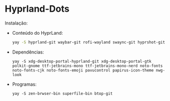 # Hyprland-Dots


Instalação:
- Conteúdo do HyprLand:
    ```bash
    yay -S hyprland-git waybar-git rofi-wayland swaync-git hyprshot-git swww catppuccin-cursors-mocha
    ```

- Dependências:
    ```
    yay -S xdg-desktop-portal-hyprland-git xdg-desktop-portal-gtk polkit-gnome ttf-jetbrains-mono ttf-jetbrains-mono-nerd noto-fonts noto-fonts-cjk noto-fonts-emoji pavucontrol papirus-icon-theme nwg-look
    ```

- Programas:
    ```
    yay -S zen-brwser-bin superfile-bin btop-git
    ```